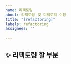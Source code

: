 ```yaml
---
name: 리팩토링
about: 리팩토링 및 디렉토리 수정
title: "[refactoring]"
labels: refactoring
assignees: ''

---
```


## ✨ 리팩토링 할 부분

<br>